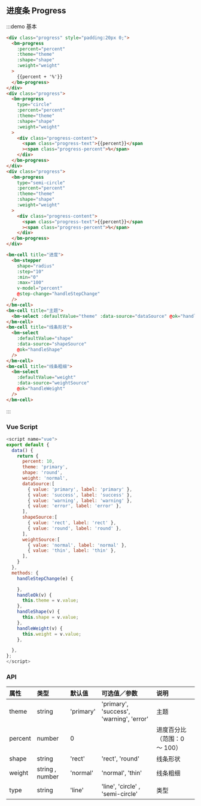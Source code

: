 ## 进度条 Progress

:::demo 基本

```html
<div class="progress" style="padding:20px 0;">
  <bm-progress
    :percent="percent"
    :theme="theme"
    :shape="shape"
    :weight="weight"
  >
    {{percent + '%'}}
  </bm-progress>
</div>
<div class="progress">
  <bm-progress
    type="circle"
    :percent="percent"
    :theme="theme"
    :shape="shape"
    :weight="weight"
  >
    <div class="progress-content">
      <span class="progress-text">{{percent}}</span
      ><span class="progress-percent">%</span>
    </div>
  </bm-progress>
</div>
<div class="progress">
  <bm-progress
    type="semi-circle"
    :percent="percent"
    :theme="theme"
    :shape="shape"
    :weight="weight"
  >
    <div class="progress-content">
      <span class="progress-text">{{percent}}</span
      ><span class="progress-percent">%</span>
    </div>
  </bm-progress>
</div>

<bm-cell title="进度">
  <bm-stepper
    shape="radius"
    :step="10"
    :min="0"
    :max="100"
    v-model="percent"
    @step-change="handleStepChange"
  />
</bm-cell>
<bm-cell title="主题">
  <bm-select :defaultValue="theme" :data-source="dataSource" @ok="handleOk" />
</bm-cell>
<bm-cell title="线条形状">
  <bm-select
    :defaultValue="shape"
    :data-source="shapeSource"
    @ok="handleShape"
  />
</bm-cell>
<bm-cell title="线条粗细">
  <bm-select
    :defaultValue="weight"
    :data-source="weightSource"
    @ok="handleWeight"
  />
</bm-cell>
```

:::

### Vue Script

```javascript
<script name="vue">
export default {
  data() {
    return {
      percent: 10,
      theme: 'primary',
      shape: 'round',
      weight: 'normal',
      dataSource:[
        { value: 'primary', label: 'primary' },
        { value: 'success', label: 'success' },
        { value: 'warning', label: 'warning' },
        { value: 'error', label: 'error' },
      ],
      shapeSource:[
        { value: 'rect', label: 'rect' },
        { value: 'round', label: 'round' },
      ],
      weightSource:[
        { value: 'normal', label: 'normal' },
        { value: 'thin', label: 'thin' },
      ],
    }
  },
  methods: {
    handleStepChange(e) {

    },
    handleOk(v) {
      this.theme = v.value;
    },
    handleShape(v) {
      this.shape = v.value;
    },
    handleWeight(v) {
      this.weight = v.value;
    },

  },
};
</script>
```

### API

| 属性      | 类型             | 默认值      | 可选值／参数                             | 说明                         |
| :-------- | :--------------- | :---------- | :--------------------------------------- | :--------------------------- |
| theme     | string           | 'primary'   | 'primary', 'success', 'warning', 'error' | 主题                         |
| percent   | number           | 0           |                                          | 进度百分比（范围：0 ～ 100） |
| shape     | string           | 'rect'      | 'rect', 'round'                          | 线条形状                     |
| weight    | string , number | 'normal'    | 'normal', 'thin'                         | 线条粗细                     |
| type      | string           | 'line'      | 'line', 'circle' , 'semi-circle'         | 类型                         |
